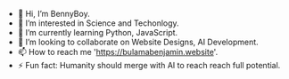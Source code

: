 - 👋 Hi, I’m BennyBoy.
- 👀 I’m interested in Science and Techonlogy.
- 🌱 I’m currently learning Python, JavaScript.
- 💞️ I’m looking to collaborate on Website Designs, AI Development.
- 📫 How to reach me 'https://bulamabenjamin.website'.
- ⚡ Fun fact: Humanity should merge with AI to reach reach full potential.
